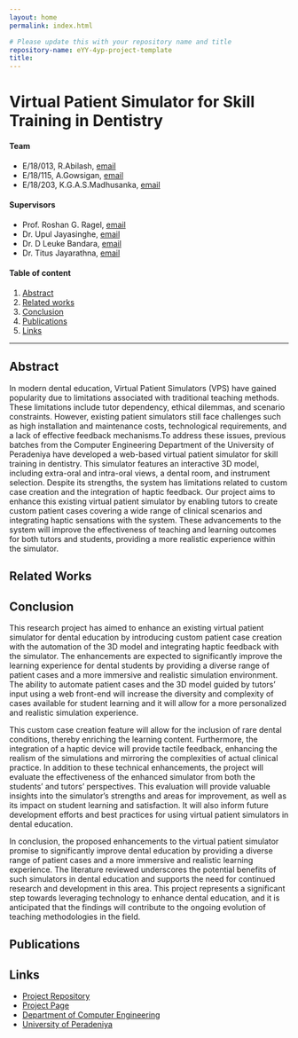 ```yaml
---
layout: home
permalink: index.html

# Please update this with your repository name and title
repository-name: eYY-4yp-project-template
title:
---
```


[comment]: # "This is the standard layout for the project, but you can clean this and use your own template"

# Virtual Patient Simulator for Skill Training in Dentistry

#### Team

- E/18/013, R.Abilash, [email](mailto:e18013@eng.pdn.ac.lk)
- E/18/115, A.Gowsigan, [email](mailto:e18115@eng.pdn.ac.lk)
- E/18/203, K.G.A.S.Madhusanka, [email](mailto:e18203@eng.pdn.ac.lk)

#### Supervisors

- Prof. Roshan G. Ragel, [email](mailto:roshanr@eng.pdn.ac.lk)
- Dr. Upul Jayasinghe, [email](mailto:upuljm@eng.pdn.ac.lk)
- Dr. D Leuke Bandara, [email](mailto:dhanulb@dental.pdn.ac.lk)
- Dr. Titus Jayarathna, [email](mailto:titus@eng.pdn.ac.lk)

#### Table of content

<!--
1. [Abstract](#abstract)
2. [Related works](#related-works)
3. [Methodology](#methodology)
4. [Experiment Setup and Implementation](#experiment-setup-and-implementation)
5. [Results and Analysis](#results-and-analysis)
6. [Conclusion](#conclusion)
7. [Publications](#publications)
8. [Links](#links)
-->

1. [Abstract](#abstract)
2. [Related works](#related-works)
3. [Conclusion](#conclusion)
4. [Publications](#publications)
5. [Links](#links)

---

<!-- 
DELETE THIS SAMPLE before publishing to GitHub Pages !!!
This is a sample image, to show how to add images to your page. To learn more options, please refer [this](https://projects.ce.pdn.ac.lk/docs/faq/how-to-add-an-image/)
![Sample Image](./images/sample.png) 
-->


## Abstract

In modern dental education, Virtual Patient Simulators (VPS) have gained popularity due to limitations associated with traditional teaching methods. These limitations include tutor dependency, ethical dilemmas, and scenario constraints. However, existing patient simulators still face challenges such as high installation and maintenance costs, technological requirements, and a lack of effective feedback mechanisms.To address these issues, previous batches from the Computer Engineering Department of the University of Peradeniya have developed a web-based virtual patient simulator for skill training in dentistry. This simulator features an interactive 3D model, including extra-oral and intra-oral views, a dental room, and instrument selection. Despite its strengths, the system has limitations related to custom case creation and the integration of haptic feedback. Our project aims to enhance this existing virtual patient simulator by enabling tutors to create custom patient cases covering a wide range of clinical scenarios and integrating haptic sensations with the system. These advancements to the system will improve the effectiveness of teaching and learning outcomes for both tutors and students, providing a more realistic experience within the simulator.

## Related Works

<!--
## Methodology
-->

<!--
## Experiment Setup and Implementation
-->

<!--
## Results and Analysis
-->

## Conclusion

This research project has aimed to enhance an existing virtual patient simulator for dental education by introducing custom patient case creation with the automation of the 3D model and integrating haptic feedback with the simulator. The enhancements are expected to significantly improve the learning experience for dental students by providing a diverse range of patient cases and a more immersive and realistic simulation environment. The ability to automate patient cases and the 3D model guided by tutors’ input using a web front-end will increase the diversity and complexity of cases available for student learning and it will allow for a more personalized and realistic simulation experience.

This custom case creation feature will allow for the inclusion of rare dental conditions, thereby enriching the learning content. Furthermore, the integration of a haptic device will provide tactile feedback, enhancing the realism of the simulations and mirroring the complexities of actual clinical practice. In addition to these technical enhancements, the project will evaluate the effectiveness of the enhanced simulator from both the students’ and tutors’ perspectives. This evaluation will provide valuable insights into the simulator’s strengths and areas for improvement, as well as its impact on student learning and satisfaction. It will also inform future development efforts
and best practices for using virtual patient simulators in dental education.

In conclusion, the proposed enhancements to the virtual patient simulator promise to significantly improve dental education by providing a diverse range of patient cases and a more immersive and realistic learning experience. The literature reviewed underscores the potential benefits of such simulators in dental education and supports the need for continued research and development in this area. This project represents a significant step towards leveraging technology to enhance dental education, and it is anticipated that the findings will contribute to the ongoing evolution of teaching methodologies in the field.

## Publications
[//]: # "Note: Uncomment each once you uploaded the files to the repository"

<!-- 1. [Semester 7 report](./) -->
<!-- 2. [Semester 7 slides](./) -->
<!-- 3. [Semester 8 report](./) -->
<!-- 4. [Semester 8 slides](./) -->
<!-- 5. Author 1, Author 2 and Author 3 "Research paper title" (2021). [PDF](./). -->


## Links

- [Project Repository](https://github.com/cepdnaclk/e18-4yp-Virtual-Patient-Simulator-for-Skill-Training-in-Dentistry)
- [Project Page](https://cepdnaclk.github.io/e18-4yp-Virtual-Patient-Simulator-for-Skill-Training-in-Dentistry)
- [Department of Computer Engineering](http://www.ce.pdn.ac.lk/)
- [University of Peradeniya](https://eng.pdn.ac.lk/)

[//]: # "Please refer this to learn more about Markdown syntax"
[//]: # "https://github.com/adam-p/markdown-here/wiki/Markdown-Cheatsheet"
